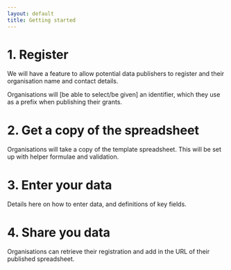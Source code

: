 ```yaml
---
layout: default
title: Getting started
---
```


# 1. Register

We will have a feature to allow potential data publishers to register and their organisation name and contact details.

Organisations will [be able to select/be given] an identifier, which they use as a prefix when publishing their grants. 


# 2. Get a copy of the spreadsheet

Organisations will take a copy of the template spreadsheet. This will be set up with helper formulae and validation. 

# 3. Enter your data

Details here on how to enter data, and definitions of key fields. 

# 4. Share you data

Organisations can retrieve their registration and add in the URL of their published spreadsheet. 